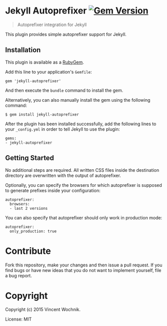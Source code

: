 # Jekyll Autoprefixer [![Gem Version](https://badge.fury.io/rb/jekyll-autoprefixer.png)](http://badge.fury.io/rb/jekyll-autoprefixer)

> Autoprefixer integration for Jekyll

This plugin provides simple autoprefixer support for Jekyll.

## Installation

This plugin is available as a [RubyGem][ruby-gem].

Add this line to your application's `Gemfile`:

```
gem 'jekyll-autoprefixer'
```

And then execute the `bundle` command to install the gem.

Alternatively, you can also manually install the gem using the following command:

```
$ gem install jekyll-autoprefixer
```

After the plugin has been installed successfully, add the following lines to your `_config.yml` in order to tell Jekyll to use the plugin:

```
gems:
- jekyll-autoprefixer
```

## Getting Started

No additional steps are required. All written CSS files inside the destination
directory are overwritten with the output of autoprefixer.

Optionally, you can specify the browsers for which autoprefixer is supposed to generate prefixes inside your configuration:

```
autoprefixer:
  browsers:
  - last 2 versions
```

You can also specify that autoprefixer should only work in production mode:

```
autoprefixer:
  only_production: true
```

# Contribute

Fork this repository, make your changes and then issue a pull request. If you find bugs or have new ideas that you do not want to implement yourself, file a bug report.

# Copyright

Copyright (c) 2015 Vincent Wochnik.

License: MIT

[ruby-gem]: https://rubygems.org/gems/jekyll-email-protect
